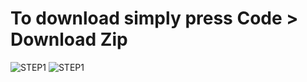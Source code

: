 # To download simply press Code > Download Zip
![STEP1](https://raw.githubusercontent.com/galoom424/random-images/blob/main/download-1.png?raw=true "Step 1")
![STEP1](https://raw.githubusercontent.com/galoom424/random-images/blob/main/download-2.png?raw=true "Step 2")
